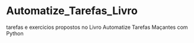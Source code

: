 # Automatize_Tarefas_Livro
tarefas e exercicios propostos no Livro Automatize Tarefas Maçantes com Python
